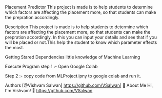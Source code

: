 Placement Predictor
This project is made is to help students to determine which factors are affecting the placement more, so that students can make the prepration accordingly.

Description
This project is made is to help students to determine which factors are affecting the placement more, so that students can make the prepration accordingly. In this you can input your details and see that if you will be placed or not.This help the student to know which parameter effects the most.

Getting Stared
Dependencies
little knowledge of Machine Learning

Execute Program
step 1 :- Open Google Colab

Step 2 :- copy code from MLProject.ipny to google colab and run it.

Authors
[@Vishvam Salwan] https://github.com/VSalwan]
🚀 About Me
Hi, I'm Vishvam! 👋
https://github.com/VSalwan
